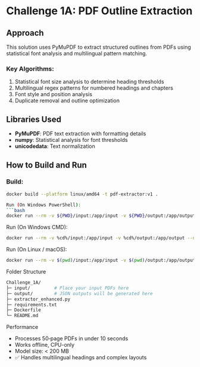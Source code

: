 # Challenge 1A: PDF Outline Extraction

## Approach
This solution uses PyMuPDF to extract structured outlines from PDFs using statistical font analysis and multilingual pattern matching.

### Key Algorithms:
1. Statistical font size analysis to determine heading thresholds
2. Multilingual regex patterns for numbered headings and chapters
3. Font style and position analysis
4. Duplicate removal and outline optimization

## Libraries Used
- **PyMuPDF**: PDF text extraction with formatting details
- **numpy**: Statistical analysis for font thresholds
- **unicodedata**: Text normalization

## How to Build and Run

### Build:
```bash
docker build --platform linux/amd64 -t pdf-extractor:v1 .

Run (On Windows PowerShell):
```bash
docker run --rm -v ${PWD}/input:/app/input -v ${PWD}/output:/app/output --network none pdf-extractor:v1
```

Run (On Windows CMD):
```bash
docker run --rm -v %cd%/input:/app/input -v %cd%/output:/app/output --network none pdf-extractor:v1
```

Run (On Linux / macOS):
```bash
docker run --rm -v $(pwd)/input:/app/input -v $(pwd)/output:/app/output --network none pdf-extractor:v1
```

 Folder Structure
```bash
Challenge_1A/
├─ input/         # Place your input PDFs here
├─ output/        # JSON outputs will be generated here
├─ extractor_enhanced.py
├─ requirements.txt
├─ Dockerfile
└─ README.md
```

 Performance
-  Processes 50‑page PDFs in under 10 seconds
-  Works offline, CPU-only
-  Model size: < 200 MB
- ✅ Handles multilingual headings and complex layouts



